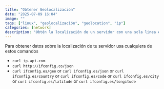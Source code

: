 ```yaml
---
title: "Obtener Geolocalización"
date: "2025-07-09 16:04"
image: ""
tags: ["linux", "geolocalización", "geolocation", "ip"]
categories: [network]
description: "Obtén la localización de un servidor con una sola linea en el terminal"
---
```


Para obtener datos sobre la localización de tu servidor usa cualquiera de estos comandos

- `curl ip-api.com`
- `curl http://ifconfig.co/json`
- `curl ifconfig.es/geo` or `curl ifconfig.es/json` or `curl ifconfig.es/country` or `curl ifconfig.es/code` or `curl ifconfig.es/city` or `curl ifconfig.es/latitude` or `curl ifconfig.es/longitude`
